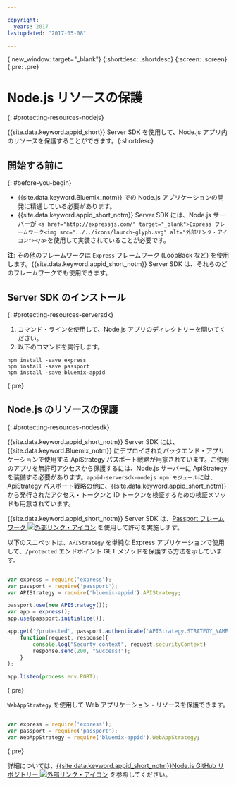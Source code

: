 ```yaml
---

copyright:
  years: 2017
lastupdated: "2017-05-08"

---
```


{:new_window: target="_blank"}
{:shortdesc: .shortdesc}
{:screen: .screen}
{:pre: .pre}

# Node.js リソースの保護
{: #protecting-resources-nodejs}

{{site.data.keyword.appid_short}} Server SDK を使用して、Node.js アプリ内のリソースを保護することができます。{:shortdesc}

## 開始する前に
{: #before-you-begin}

* {{site.data.keyword.Bluemix_notm}} での Node.js アプリケーションの開発に精通している必要があります。
* {{site.data.keyword.appid_short_notm}} Server SDK には、Node.js サーバーが `<a href="http://expressjs.com/" target="_blank">Express フレームワーク<img src="../../icons/launch-glyph.svg" alt="外部リンク・アイコン"></a>`を使用して実装されていることが必要です。

**注**: その他のフレームワークは `Express` フレームワーク (LoopBack など) を使用します。{{site.data.keyword.appid_short_notm}} Server SDK は、それらのどのフレームワークでも使用できます。


## Server SDK のインストール
{: #protecting-resources-serversdk}

1. コマンド・ラインを使用して、Node.js アプリのディレクトリーを開いてください。
2. 以下のコマンドを実行します。

  ```
  npm install -save express
  npm install -save passport
  npm install -save bluemix-appid
  ```
  {:pre}

## Node.js のリソースの保護
{: #protecting-resources-nodesdk}

{{site.data.keyword.appid_short_notm}} Server SDK には、{{site.data.keyword.Bluemix_notm}} にデプロイされたバックエンド・アプリケーションで使用する ApiStrategy パスポート戦略が用意されています。ご使用のアプリを無許可アクセスから保護するには、Node.js サーバーに ApiStrategy を装備する必要があります。`appid-serversdk-nodejs npm モジュール`には、ApiStrategy パスポート戦略の他に、{{site.data.keyword.appid_short_notm}} から発行されたアクセス・トークンと ID トークンを検証するための検証メソッドも用意されています。

{{site.data.keyword.appid_short_notm}} Server SDK は、<a href="http://passportjs.org/" target="_blank">Passport フレームワーク <img src="../../icons/launch-glyph.svg" alt="外部リンク・アイコン"></a> を使用して許可を実施します。

以下のスニペットは、`APIStrategy` を単純な Express アプリケーションで使用して、`/protected` エンドポイント GET メソッドを保護する方法を示しています。

  ```JavaScript

var express = require('express');
  var passport = require('passport');
  var APIStrategy = require('bluemix-appid').APIStrategy;

  passport.use(new APIStrategy());
  var app = express();
  app.use(passport.initialize());

  app.get('/protected', passport.authenticate('APIStrategy.STRATEGY_NAME', {session: false }),
      function(request, response){
          console.log("Securty context", request.securityContext)    
          response.send(200, "Success!");
      }
  );

  app.listen(process.env.PORT);
```
  {:pre}

`WebAppStrategy` を使用して Web アプリケーション・リソースを保護できます。

  ```JavaScript

var express = require('express');
  var passport = require('passport');
  var WebAppStrategy = require('bluemix-appid').WebAppStrategy;
  ```
  {:pre}

詳細については、<a href="https://github.com/ibm-cloud-security/appid-serversdk-nodejs" target="_blank">{{site.data.keyword.appid_short_notm}}Node.js GitHub リポジトリー <img src="../../icons/launch-glyph.svg" alt="外部リンク・アイコン"></a> を参照してください。
